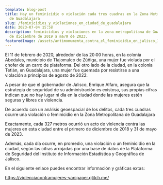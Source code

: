 ```yaml
---
template: blog-post
title: Hay un feminicidio o violación cada tres cuadras en la Zona Metropolitana
  de Guadalajara
slug: /feminicidios_y_violaciones_en_ciudad_de_guadalajara
date: 2023-07-04 15:58
description: feminicidios y violaciones en la zona metropolitana de Guadalajara
  de diciembre de 2019 a ma70 de 2023.
featuredImage: /assets/antimonumenta_contra_el_feminicidio_en_jalisco_15.jpg
---
```

El 11 de febrero de 2020, alrededor de las 20:00 horas, en la colonia Abedules, municipio de Tlajomulco de Zúñiga, una mujer fue violada por el chofer de un carro de plataforma. Del otro lado de la ciudad, en la colonia Tetlán, en Guadalajara, una mujer fue quemada por resistirse a una violación a principios de agosto de 2022.

A pesar de que el gobernador de Jalisco, Enrique Alfaro, asegura que la estrategia de seguridad de su administración es existosa, sus propias cifras indican que no hay lugar ni día en la ciudad donde las mujeres estén seguras y libres de violencia.

De acuerdo con un análisis geoespacial de los delitos, cada tres cuadras ocurre una violación o feminicidio en la Zona Metropolitana de Guadalajara

Exactamente, cada 327 metros ocurrió un acto de violencia contra las mujeres en esta ciudad entre el primero de diciembre de 2018 y 31 de mayo de 2023.

Además, cada día ocurre, en promedio, una violación o un feminicidio en la ciudad, según las cifras arrojadas por una base de datos de la Plataforma de Seguridad del Instituto de Información Estadística y Geográfica de Jalisco.

En el siguiente enlace puedes encontrar información y gráficas extas:

https://violenciacontramujeres-yanipaper.glitch.me/